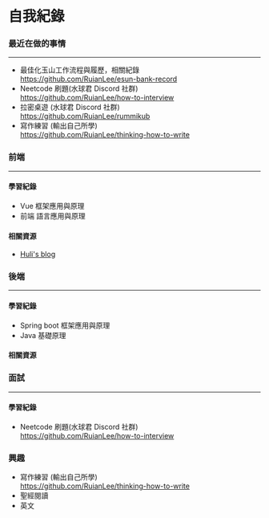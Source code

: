# 自我紀錄

### 最近在做的事情

---

- 最佳化玉山工作流程與履歷，相關紀錄<br> https://github.com/RuianLee/esun-bank-record
- Neetcode 刷題(水球君 Discord 社群) <br>https://github.com/RuianLee/how-to-interview
- 拉密桌遊 (水球君 Discord 社群) <br>https://github.com/RuianLee/rummikub
- 寫作練習 (輸出自己所學) <br>https://github.com/RuianLee/thinking-how-to-write

### 前端

---

#### 學習紀錄

- Vue 框架應用與原理
- 前端 語言應用與原理

#### 相關資源

- [Huli's blog](https://blog.huli.tw/recommend/)

### 後端

---

#### 學習紀錄

- Spring boot 框架應用與原理
- Java 基礎原理

#### 相關資源

### 面試

---

#### 學習紀錄

- Neetcode 刷題(水球君 Discord 社群) <br>https://github.com/RuianLee/how-to-interview

### 興趣

- 寫作練習 (輸出自己所學) <br>https://github.com/RuianLee/thinking-how-to-write
- 聖經閱讀
- 英文
